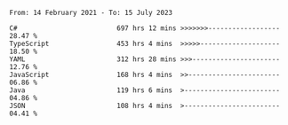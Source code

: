 <!-- [![Top Langs](https://github-readme-stats.vercel.app/api/top-langs/?username=thititongumpun&layout=compact&langs_count=7&theme=prussian)](https://github.com/thititongumpun)
[![Anurag's GitHub stats](https://github-readme-stats.vercel.app/api?username=thititongumpun&hide=stars&show_icons=true&theme=prussian)](https://github.com/thititongumpun) -->

<!--START_SECTION:waka-->

```text
From: 14 February 2021 - To: 15 July 2023

C#                         697 hrs 12 mins >>>>>>>------------------   28.47 %
TypeScript                 453 hrs 4 mins  >>>>>--------------------   18.50 %
YAML                       312 hrs 28 mins >>>----------------------   12.76 %
JavaScript                 168 hrs 4 mins  >>-----------------------   06.86 %
Java                       119 hrs 6 mins  >------------------------   04.86 %
JSON                       108 hrs 4 mins  >------------------------   04.41 %
```

<!--END_SECTION:waka-->

